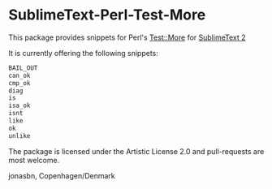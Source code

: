 SublimeText-Perl-Test-More
==========================

This package provides snippets for Perl's [Test::More](https://metacpan.org/pod/Test::More) for [SublimeText 2](http://www.sublimetext.com/2)

It is currently offering the following snippets:

```perl
BAIL_OUT
can_ok
cmp_ok
diag
is
isa_ok
isnt
like
ok
unlike
```

The package is licensed under the  Artistic License 2.0 and pull-requests are most welcome.

jonasbn, Copenhagen/Denmark